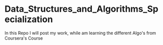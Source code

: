 # Data_Structures_and_Algorithms_Specialization
In this Repo I will post my work, while am learning the different Algo's from Coursera's Course
